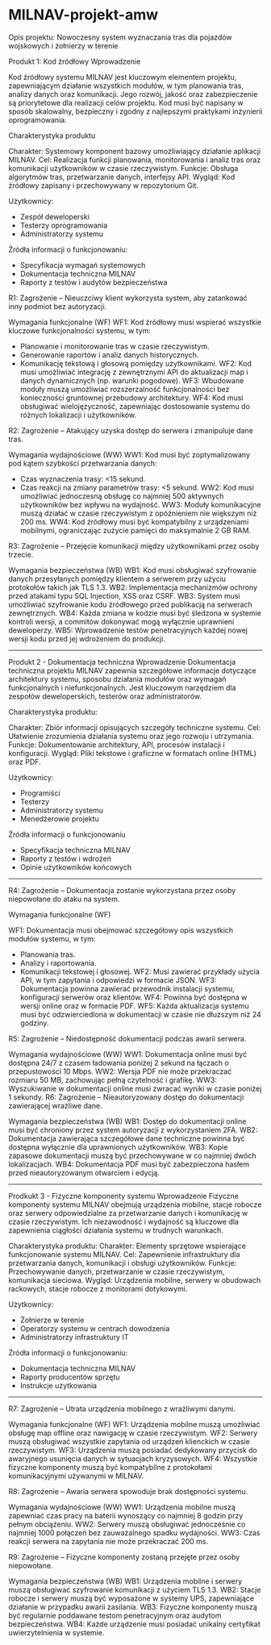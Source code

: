 # MILNAV-projekt-amw

Opis projektu: Nowoczesny system wyznaczania tras dla pojazdów wojskowych i żołnierzy w terenie

Produkt 1: Kod źródłowy
Wprowadzenie

Kod źródłowy systemu MILNAV jest kluczowym elementem projektu, zapewniającym działanie wszystkich modułów, w tym planowania tras, analizy danych oraz komunikacji. Jego rozwój, jakość oraz zabezpieczenie są priorytetowe dla realizacji celów projektu. Kod musi być napisany w sposób skalowalny, bezpieczny i zgodny z najlepszymi praktykami inżynierii oprogramowania.

Charakterystyka produktu

Charakter: Systemowy komponent bazowy umożliwiający działanie aplikacji MILNAV.
Cel: Realizacja funkcji planowania, monitorowania i analiz tras oraz komunikacji użytkowników w czasie rzeczywistym.
Funkcje: Obsługa algorytmów tras, przetwarzanie danych, interfejsy API.
Wygląd: Kod źródłowy zapisany i przechowywany w repozytorium Git.

Użytkownicy:
- Zespół deweloperski
- Testerzy oprogramowania
- Administratorzy systemu

Źródła informacji o funkcjonowaniu:
- Specyfikacja wymagań systemowych
- Dokumentacja techniczna MILNAV
- Raporty z testów i audytów bezpieczeństwa

R1: Zagrożenie – Nieuczciwy klient wykorzysta system, aby zatankować inny podmiot bez autoryzacji.

Wymagania funkcjonalne (WF)
WF1: Kod źródłowy musi wspierać wszystkie kluczowe funkcjonalności systemu, w tym:
- Planowanie i monitorowanie tras w czasie rzeczywistym.
- Generowanie raportów i analiz danych historycznych.
- Komunikację tekstową i głosową pomiędzy użytkownikami.
WF2: Kod musi umożliwiać integrację z zewnętrznymi API do aktualizacji map i danych dynamicznych (np. warunki pogodowe).
WF3: Wbudowane moduły muszą umożliwiać rozszerzalność funkcjonalności bez konieczności gruntownej przebudowy architektury.
WF4: Kod musi obsługiwać wielojęzyczność, zapewniając dostosowanie systemu do różnych lokalizacji i użytkowników.

R2: Zagrożenie – Atakujący uzyska dostęp do serwera i zmanipuluje dane tras.

Wymagania wydajnościowe (WW)
WW1: Kod musi być zoptymalizowany pod kątem szybkości przetwarzania danych:
- Czas wyznaczenia trasy: <15 sekund.
- Czas reakcji na zmiany parametrów trasy: <5 sekund.
WW2: Kod musi umożliwiać jednoczesną obsługę co najmniej 500 aktywnych użytkowników bez wpływu na wydajność.
WW3: Moduły komunikacyjne muszą działać w czasie rzeczywistym z opóźnieniem nie większym niż 200 ms.
WW4: Kod źródłowy musi być kompatybilny z urządzeniami mobilnymi, ograniczając zużycie pamięci do maksymalnie 2 GB RAM.

R3: Zagrożenie – Przejęcie komunikacji między użytkownikami przez osoby trzecie.

Wymagania bezpieczeństwa (WB)
WB1: Kod musi obsługiwać szyfrowanie danych przesyłanych pomiędzy klientem a serwerem przy użyciu protokołów takich jak TLS 1.3.
WB2: Implementacja mechanizmów ochrony przed atakami typu SQL Injection, XSS oraz CSRF.
WB3: System musi umożliwiać szyfrowanie kodu źródłowego przed publikacją na serwerach zewnętrznych.
WB4: Każda zmiana w kodzie musi być śledzona w systemie kontroli wersji, a commitów dokonywać mogą wyłącznie uprawnieni deweloperzy.
WB5: Wprowadzenie testów penetracyjnych każdej nowej wersji kodu przed jej wdrożeniem do produkcji.

---

Produkt 2 - Dokumentacja techniczna
Wprowadzenie
Dokumentacja techniczna projektu MILNAV zapewnia szczegółowe informacje dotyczące architektury systemu, sposobu działania modułów oraz wymagań funkcjonalnych i niefunkcjonalnych. Jest kluczowym narzędziem dla zespołów deweloperskich, testerów oraz administratorów.

Charakterystyka produktu:

Charakter: Zbiór informacji opisujących szczegóły techniczne systemu.
Cel: Ułatwienie zrozumienia działania systemu oraz jego rozwoju i utrzymania.
Funkcje: Dokumentowanie architektury, API, procesów instalacji i konfiguracji.
Wygląd: Pliki tekstowe i graficzne w formatach online (HTML) oraz PDF.

Użytkownicy:
- Programiści
- Testerzy
- Administratorzy systemu
- Menedżerowie projektu

Źródła informacji o funkcjonowaniu
- Specyfikacja techniczna MILNAV
- Raporty z testów i wdrożeń
- Opinie użytkowników końcowych

---

R4: Zagrożenie – Dokumentacja zostanie wykorzystana przez osoby niepowołane do ataku na system.

Wymagania funkcjonalne (WF)

WF1: Dokumentacja musi obejmować szczegółowy opis wszystkich modułów systemu, w tym:
- Planowania tras.
- Analizy i raportowania.
- Komunikacji tekstowej i głosowej.
WF2: Musi zawierać przykłady użycia API, w tym zapytania i odpowiedzi w formacie JSON.
WF3: Dokumentacja powinna zawierać przewodnik instalacji systemu, konfiguracji serwerów oraz klientów.
WF4: Powinna być dostępna w wersji online oraz w formacie PDF.
WF5: Każda aktualizacja systemu musi być odzwierciedlona w dokumentacji w czasie nie dłuższym niż 24 godziny.

R5: Zagrożenie – Niedostępność dokumentacji podczas awarii serwera.

Wymagania wydajnościowe (WW)
WW1: Dokumentacja online musi być dostępna 24/7 z czasem ładowania poniżej 2 sekund na łączach o przepustowości 10 Mbps.
WW2: Wersja PDF nie może przekraczać rozmiaru 50 MB, zachowując pełną czytelność i grafikę.
WW3: Wyszukiwanie w dokumentacji online musi zwracać wyniki w czasie poniżej 1 sekundy.
R6: Zagrożenie – Nieautoryzowany dostęp do dokumentacji zawierającej wrażliwe dane.

Wymagania bezpieczeństwa (WB)
WB1: Dostęp do dokumentacji online musi być chroniony przez system autoryzacji z wykorzystaniem 2FA.
WB2: Dokumentacja zawierająca szczegółowe dane techniczne powinna być dostępna wyłącznie dla uprawnionych użytkowników.
WB3: Kopie zapasowe dokumentacji muszą być przechowywane w co najmniej dwóch lokalizacjach.
WB4: Dokumentacja PDF musi być zabezpieczona hasłem przed nieautoryzowanym otwarciem i edycją.

---

Prodkukt 3 - Fizyczne komponenty systemu
Wprowadzenie
Fizyczne komponenty systemu MILNAV obejmują urządzenia mobilne, stacje robocze oraz serwery odpowiedzialne za przetwarzanie danych i komunikację w czasie rzeczywistym. Ich niezawodność i wydajność są kluczowe dla zapewnienia ciągłości działania systemu w trudnych warunkach.

Charakterystyka produktu:
Charakter: Elementy sprzętowe wspierające funkcjonowanie systemu MILNAV.
Cel: Zapewnienie infrastruktury dla przetwarzania danych, komunikacji i obsługi użytkowników.
Funkcje: Przechowywanie danych, przetwarzanie w czasie rzeczywistym, komunikacja sieciowa.
Wygląd: Urządzenia mobilne, serwery w obudowach rackowych, stacje robocze z monitorami dotykowymi.

Użytkownicy:
- Żołnierze w terenie
- Operatorzy systemu w centrach dowodzenia
- Administratorzy infrastruktury IT

Źródła informacji o funkcjonowaniu:
- Dokumentacja techniczna MILNAV
- Raporty producentów sprzętu
- Instrukcje użytkowania

---

R7: Zagrożenie – Utrata urządzenia mobilnego z wrażliwymi danymi.

Wymagania funkcjonalne (WF)
WF1: Urządzenia mobilne muszą umożliwiać obsługę map offline oraz nawigację w czasie rzeczywistym.
WF2: Serwery muszą obsługiwać wszystkie zapytania od urządzeń klienckich w czasie rzeczywistym.
WF3: Urządzenia muszą posiadać dedykowany przycisk do awaryjnego usunięcia danych w sytuacjach kryzysowych.
WF4: Wszystkie fizyczne komponenty muszą być kompatybilne z protokołami komunikacyjnymi używanymi w MILNAV.

R8: Zagrożenie – Awaria serwera spowoduje brak dostępności systemu.

Wymagania wydajnościowe (WW)
WW1: Urządzenia mobilne muszą zapewniać czas pracy na baterii wynoszący co najmniej 8 godzin przy pełnym obciążeniu.
WW2: Serwery muszą obsługiwać jednocześnie co najmniej 1000 połączeń bez zauważalnego spadku wydajności.
WW3: Czas reakcji serwera na zapytania nie może przekraczać 200 ms.

R9: Zagrożenie – Fizyczne komponenty zostaną przejęte przez osoby niepowołane.

Wymagania bezpieczeństwa (WB)
WB1: Urządzenia mobilne i serwery muszą obsługiwać szyfrowanie komunikacji z użyciem TLS 1.3.
WB2: Stacje robocze i serwery muszą być wyposażone w systemy UPS, zapewniające działanie w przypadku awarii zasilania.
WB3: Fizyczne komponenty muszą być regularnie poddawane testom penetracyjnym oraz audytom bezpieczeństwa.
WB4: Każde urządzenie musi posiadać unikalny certyfikat uwierzytelnienia w systemie.

